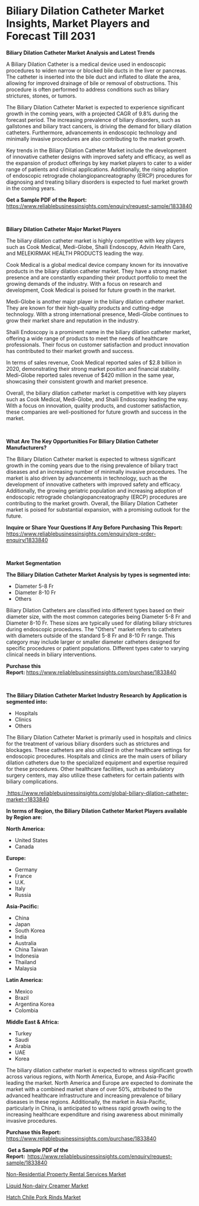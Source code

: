 <p><h1>Biliary Dilation Catheter Market Insights, Market Players and Forecast Till 2031</h1></p><p><strong>Biliary Dilation Catheter Market Analysis and Latest Trends</strong></p>
<p><p>A Biliary Dilation Catheter is a medical device used in endoscopic procedures to widen narrow or blocked bile ducts in the liver or pancreas. The catheter is inserted into the bile duct and inflated to dilate the area, allowing for improved drainage of bile or removal of obstructions. This procedure is often performed to address conditions such as biliary strictures, stones, or tumors.</p><p>The Biliary Dilation Catheter Market is expected to experience significant growth in the coming years, with a projected CAGR of 9.8% during the forecast period. The increasing prevalence of biliary disorders, such as gallstones and biliary tract cancers, is driving the demand for biliary dilation catheters. Furthermore, advancements in endoscopic technology and minimally invasive procedures are also contributing to the market growth.</p><p>Key trends in the Biliary Dilation Catheter Market include the development of innovative catheter designs with improved safety and efficacy, as well as the expansion of product offerings by key market players to cater to a wider range of patients and clinical applications. Additionally, the rising adoption of endoscopic retrograde cholangiopancreatography (ERCP) procedures for diagnosing and treating biliary disorders is expected to fuel market growth in the coming years.</p></p>
<p><strong>Get a Sample PDF of the Report:&nbsp;</strong> <a href="https://www.reliablebusinessinsights.com/enquiry/request-sample/1833840">https://www.reliablebusinessinsights.com/enquiry/request-sample/1833840</a></p>
<p>&nbsp;</p>
<p><strong>Biliary Dilation Catheter Major Market Players</strong></p>
<p><p>The biliary dilation catheter market is highly competitive with key players such as Cook Medical, Medi-Globe, Shaili Endoscopy, Advin Health Care, and MELEKIRMAK HEALTH PRODUCTS leading the way.</p><p>Cook Medical is a global medical device company known for its innovative products in the biliary dilation catheter market. They have a strong market presence and are constantly expanding their product portfolio to meet the growing demands of the industry. With a focus on research and development, Cook Medical is poised for future growth in the market.</p><p>Medi-Globe is another major player in the biliary dilation catheter market. They are known for their high-quality products and cutting-edge technology. With a strong international presence, Medi-Globe continues to grow their market share and reputation in the industry.</p><p>Shaili Endoscopy is a prominent name in the biliary dilation catheter market, offering a wide range of products to meet the needs of healthcare professionals. Their focus on customer satisfaction and product innovation has contributed to their market growth and success.</p><p>In terms of sales revenue, Cook Medical reported sales of $2.8 billion in 2020, demonstrating their strong market position and financial stability. Medi-Globe reported sales revenue of $420 million in the same year, showcasing their consistent growth and market presence.</p><p>Overall, the biliary dilation catheter market is competitive with key players such as Cook Medical, Medi-Globe, and Shaili Endoscopy leading the way. With a focus on innovation, quality products, and customer satisfaction, these companies are well-positioned for future growth and success in the market.</p></p>
<p>&nbsp;</p>
<p><strong>What Are The Key Opportunities For Biliary Dilation Catheter Manufacturers?</strong></p>
<p><p>The Biliary Dilation Catheter market is expected to witness significant growth in the coming years due to the rising prevalence of biliary tract diseases and an increasing number of minimally invasive procedures. The market is also driven by advancements in technology, such as the development of innovative catheters with improved safety and efficacy. Additionally, the growing geriatric population and increasing adoption of endoscopic retrograde cholangiopancreatography (ERCP) procedures are contributing to the market growth. Overall, the Biliary Dilation Catheter market is poised for substantial expansion, with a promising outlook for the future.</p></p>
<p><strong>Inquire or Share Your Questions If Any Before Purchasing This Report:</strong> <a href="https://www.reliablebusinessinsights.com/enquiry/pre-order-enquiry/1833840">https://www.reliablebusinessinsights.com/enquiry/pre-order-enquiry/1833840</a></p>
<p>&nbsp;</p>
<p><strong>Market Segmentation</strong></p>
<p><strong>The Biliary Dilation Catheter Market Analysis by types is segmented into:</strong></p>
<p><ul><li>Diameter 5-8 Fr</li><li>Diameter 8-10 Fr</li><li>Others</li></ul></p>
<p><p>Biliary Dilation Catheters are classified into different types based on their diameter size, with the most common categories being Diameter 5-8 Fr and Diameter 8-10 Fr. These sizes are typically used for dilating biliary strictures during endoscopic procedures. The "Others" market refers to catheters with diameters outside of the standard 5-8 Fr and 8-10 Fr range. This category may include larger or smaller diameter catheters designed for specific procedures or patient populations. Different types cater to varying clinical needs in biliary interventions.</p></p>
<p><strong>Purchase this Report:&nbsp;</strong><a href="https://www.reliablebusinessinsights.com/purchase/1833840">https://www.reliablebusinessinsights.com/purchase/1833840</a></p>
<p>&nbsp;</p>
<p><strong>The Biliary Dilation Catheter Market Industry Research by Application is segmented into:</strong></p>
<p><ul><li>Hospitals</li><li>Clinics</li><li>Others</li></ul></p>
<p><p>The Biliary Dilation Catheter Market is primarily used in hospitals and clinics for the treatment of various biliary disorders such as strictures and blockages. These catheters are also utilized in other healthcare settings for endoscopic procedures. Hospitals and clinics are the main users of biliary dilation catheters due to the specialized equipment and expertise required for these procedures. Other healthcare facilities, such as ambulatory surgery centers, may also utilize these catheters for certain patients with biliary complications.</p></p>
<p><a href="https://www.reliablebusinessinsights.com/global-biliary-dilation-catheter-market-r1833840">&nbsp;https://www.reliablebusinessinsights.com/global-biliary-dilation-catheter-market-r1833840</a></p>
<p><strong>In terms of Region, the Biliary Dilation Catheter Market Players available by Region are:</strong></p>
<p>
    <p> <strong> North America: </strong>
        <ul>
            <li>United States</li>
            <li>Canada</li>
        </ul>
        </p> 
    <p> <strong> Europe: </strong>
        <ul>
            <li>Germany</li>
            <li>France</li>
            <li>U.K.</li>
            <li>Italy</li>
            <li>Russia</li>
        </ul>
        </p> 
    <p> <strong> Asia-Pacific: </strong>
        <ul>
            <li>China</li>
            <li>Japan</li>
            <li>South Korea</li>
            <li>India</li>
            <li>Australia</li>
            <li>China Taiwan</li>
            <li>Indonesia</li>
            <li>Thailand</li>
            <li>Malaysia</li>
        </ul>
        </p> 
    <p> <strong> Latin America: </strong>
        <ul>
            <li>Mexico</li>
            <li>Brazil</li>
            <li>Argentina Korea</li>
            <li>Colombia</li>
        </ul>
        </p> 
    <p> <strong> Middle East & Africa: </strong>
        <ul>
            <li>Turkey</li>
            <li>Saudi</li>
            <li>Arabia</li>
            <li>UAE</li>
            <li>Korea</li>
        </ul>
    </p>
    </p>
<p><p>The biliary dilation catheter market is expected to witness significant growth across various regions, with North America, Europe, and Asia-Pacific leading the market. North America and Europe are expected to dominate the market with a combined market share of over 50%, attributed to the advanced healthcare infrastructure and increasing prevalence of biliary diseases in these regions. Additionally, the market in Asia-Pacific, particularly in China, is anticipated to witness rapid growth owing to the increasing healthcare expenditure and rising awareness about minimally invasive procedures.</p></p>
<p><strong>Purchase this Report: </strong><a href="https://www.reliablebusinessinsights.com/purchase/1833840">https://www.reliablebusinessinsights.com/purchase/1833840</a></p>
<p>&nbsp;<strong>Get a Sample PDF of the Report:&nbsp;&nbsp;</strong><a href="https://www.reliablebusinessinsights.com/enquiry/request-sample/1833840">https://www.reliablebusinessinsights.com/enquiry/request-sample/1833840</a></p>
<p><strong></strong></p>
<p><p><a href="https://www.linkedin.com/pulse/non-residential-property-rental-services-market-share-evolution-ipgye">Non-Residential Property Rental Services Market</a></p><p><a href="https://www.linkedin.com/pulse/liquid-non-dairy-creamer-market-analysis-sze-forecasted-oxoqc">Liquid Non-dairy Creamer Market</a></p><p><a href="https://www.linkedin.com/pulse/hatch-chile-pork-rinds-market-research-report-its-history-pedde">Hatch Chile Pork Rinds Market</a></p></p>